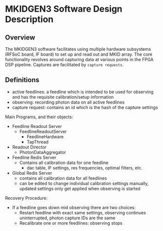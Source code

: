 # MKIDGEN3 Software Design Description

## Overview
The MKIDGEN3 software facilitates using multiple hardware subsystems (RFSoC board, IF board) to set up and read out and MKID array. 
The core functionality revolves around capturing data at various points in the FPGA DSP pipeline.
Captures are facilitated by `capture requests`. 

## Definitions
- active feedlines: a feedline which is intended to be used for observing and has the requisite calibration/setup information
- observing: recording photon data on all active feedlines 
- capture request: contains an id which is the hash of the capture settings

Main Programs, and their objects:
- Feedline Readout Server
  - FeedlineReadoutServer
    - FeedlineHardware
    - TapThread
- Readout Director
  - PhotonDataAggregator
- Feedline Redis Server
  - Contains all calibration data for one feedline
    - dac table, IF settings, res frequencies, optimal filters, etc.
- Global Redis Server
  - contains all calibration data for all feedlines
  - can be edited to change individual calibration settings manually, updated settings only get applied when observing is started



Recovery Procedure:
- If a feedline goes down mid observing there are two choices:
  - Restart feedline with exact same settings, observing continues uninterrupted, photon capture IDs are the same
  - Recalibrate one or more feedlines: observing stops 
